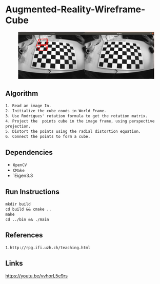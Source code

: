 # Augmented-Reality-Wireframe-Cube

<figure>
 <img src="./images/wireframe.png" width="480" alt="Combined Image" />
 <figcaption>
 <p></p> 
 </figcaption>
</figure>



## Algorithm
```
1. Read an image In.
2. Initialize the cube coods in World Frame.
3. Use Rodrigues' rotation formula to get the rotation matrix.
4. Project the  points cube in the image frame, using perspective projection.
5. Distort the points using the radial distortion equation.
6. Connect the points to form a cube.
```

## Dependencies

* `OpenCV `
* `CMake`
* `Eigen3.3

## Run Instructions
```
mkdir build
cd build && cmake ..
make 
cd ../bin && ./main
```


## References
```
1.http://rpg.ifi.uzh.ch/teaching.html
```

## Links
https://youtu.be/vvhorL5e9rs
